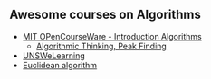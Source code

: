 
Awesome courses on Algorithms
-----------------------------
- [MIT OPenCourseWare - Introduction Algorithms](http://ocw.mit.edu/courses/electrical-engineering-and-computer-science/6-006-introduction-to-algorithms-fall-2011/index.htm)
  - [Algorithmic Thinking, Peak Finding](https://www.youtube.com/watch?v=HtSuA80QTyo&list=PLUl4u3cNGP61Oq3tWYp6V_F-5jb5L2iHb)
- [UNSWeLearning](https://www.youtube.com/watch?v=RpRRUQFbePU&list=PLE621E25B3BF8B9D1)
- [Euclidean algorithm](https://www.youtube.com/watch?v=JUzYl1TYMcU&spfreload=5)
